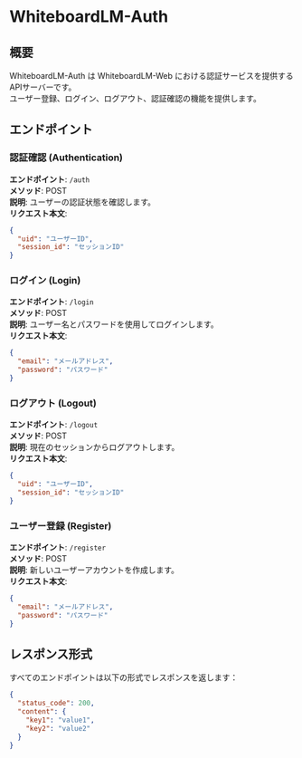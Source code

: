 # WhiteboardLM-Auth

## 概要

WhiteboardLM-Auth は WhiteboardLM-Web における認証サービスを提供するAPIサーバーです。  
ユーザー登録、ログイン、ログアウト、認証確認の機能を提供します。

## エンドポイント

### 認証確認 (Authentication)

**エンドポイント**: `/auth`  
**メソッド**: POST  
**説明**: ユーザーの認証状態を確認します。  
**リクエスト本文**:

```json
{
  "uid": "ユーザーID",
  "session_id": "セッションID"
}
```

### ログイン (Login)

**エンドポイント**: `/login`  
**メソッド**: POST  
**説明**: ユーザー名とパスワードを使用してログインします。  
**リクエスト本文**:

```json
{
  "email": "メールアドレス",
  "password": "パスワード"
}
```

### ログアウト (Logout)

**エンドポイント**: `/logout`  
**メソッド**: POST  
**説明**: 現在のセッションからログアウトします。  
**リクエスト本文**:

```json
{
  "uid": "ユーザーID",
  "session_id": "セッションID"
}
```

### ユーザー登録 (Register)

**エンドポイント**: `/register`  
**メソッド**: POST  
**説明**: 新しいユーザーアカウントを作成します。  
**リクエスト本文**:

```json
{
  "email": "メールアドレス",
  "password": "パスワード"
}
```

## レスポンス形式

すべてのエンドポイントは以下の形式でレスポンスを返します：

```json
{
  "status_code": 200,
  "content": {
    "key1": "value1",
    "key2": "value2"
  }
}
```
